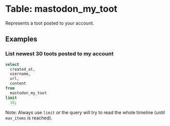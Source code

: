 # Table: mastodon_my_toot

Represents a toot posted to your account.

## Examples

### List newest 30 toots posted to my account

```sql
select
  created_at,
  username,
  url,
  content
from
  mastodon_my_toot
limit 
  30;
```

Note: Always use `limit` or the query will try to read the whole timeline (until `max_items` is reached).
